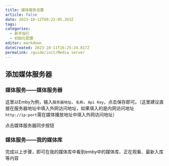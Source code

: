 ```yaml
---
title: 媒体服务设置
article: false
date: 2023-10-12T09:22:05.263Z
tags:
categories: 
  - 新手指引
  - 初始化配置
editor: markdown
dateCreated: 2023-10-11T16:25:24.817Z
permalink: /guide/init/Media server
---
```


##  添加媒体服务器

### 媒体服务——媒体服务器

这里以Emby为例，输入`服务器地址`、`名称`、`Api Key`，点击保存即可。（这里建议直接在服务器地址中填入外网访问地址，如果填入的是内网访问地址`http://ip:port`需在媒体播放地址中填入外网访问地址）



点击媒体服务器同步按钮



### 媒体服务——我的媒体库

完成以上步骤，即可在我的媒体库中看到emby中的媒体库、正在观看、最新入库等内容

